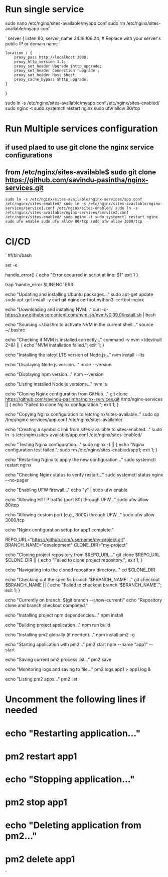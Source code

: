 # Run single service
sudo nano /etc/nginx/sites-available/myapp.conf
sudo rm /etc/nginx/sites-available/myapp.conf

`
server {
    listen 80;
    server_name 34.19.106.24;  # Replace with your server's public IP or domain name
 
    location / {
        proxy_pass http://localhost:3000;
        proxy_http_version 1.1;
        proxy_set_header Upgrade $http_upgrade;
        proxy_set_header Connection 'upgrade';
        proxy_set_header Host $host;
        proxy_cache_bypass $http_upgrade;
    }
}

sudo ln -s /etc/nginx/sites-available/myapp.conf /etc/nginx/sites-enabled/
sudo nginx -t
sudo systemctl restart nginx
sudo ufw allow 80/tcp
` 
# Run Multiple services configuration 
## if used plaed to use git clone the nginx service configurations
## from /etc/nginx/sites-available$ sudo git clone https://github.com/savindu-pasintha/nginx-services.git
`sudo ln -s /etc/nginx/sites-available/nginx-services/app.conf /etc/nginx/sites-enabled/
sudo ln -s /etc/nginx/sites-available/nginx-services/service1.conf /etc/nginx/sites-enabled/
sudo ln -s /etc/nginx/sites-available/nginx-services/service2.conf /etc/nginx/sites-enabled/
sudo nginx -t
sudo systemctl restart nginx
sudo ufw enable
sudo ufw allow 80/tcp
sudo ufw allow 3000/tcp
`

# CI/CD
`
#!/bin/bash

set -e

handle_error() {
    echo "Error occurred in script at line: $1"
    exit 1
}

trap 'handle_error $LINENO' ERR

echo "Updating and installing Ubuntu packages..."
sudo apt-get update
sudo apt-get install -y curl git nginx certbot python3-certbot-nginx

echo "Downloading and installing NVM..."
curl -o- https://raw.githubusercontent.com/nvm-sh/nvm/v0.39.0/install.sh | bash

echo "Sourcing ~/.bashrc to activate NVM in the current shell..."
source ~/.bashrc

echo "Checking if NVM is installed correctly..."
command -v nvm >/dev/null 2>&1 || { echo "NVM installation failed."; exit 1; }

echo "Installing the latest LTS version of Node.js..."
nvm install --lts

echo "Displaying Node.js version..."
node --version

echo "Displaying npm version..."
npm --version

echo "Listing installed Node.js versions..."
nvm ls

echo "Cloning Nginx configuration from GitHub..."
git clone https://github.com/savindu-pasintha/nginx-services.git /tmp/nginx-services || { echo "Failed to clone Nginx configuration."; exit 1; }

echo "Copying Nginx configuration to /etc/nginx/sites-available.."
sudo cp /tmp/nginx-services/app.conf /etc/nginx/sites-available/

echo "Creating a symbolic link from sites-available to sites-enabled..."
sudo ln -s /etc/nginx/sites-available/app.conf /etc/nginx/sites-enabled/

echo "Testing Nginx configuration..."
sudo nginx -t || { echo "Nginx configuration test failed."; sudo rm /etc/nginx/sites-enabled/app1; exit 1; }

echo "Restarting Nginx to apply the new configuration..."
sudo systemctl restart nginx

echo "Checking Nginx status to verify restart..."
sudo systemctl status nginx --no-pager

echo "Enabling UFW firewall..."
echo "y" | sudo ufw enable

echo "Allowing HTTP traffic (port 80) through UFW..."
sudo ufw allow 80/tcp

echo "Allowing custom port (e.g., 3000) through UFW..."
sudo ufw allow 3000/tcp

echo "Nginx configuration setup for app1 complete."

REPO_URL="https://github.com/username/my-project.git"
BRANCH_NAME="development"
CLONE_DIR="my-project"

echo "Cloning project repository from $REPO_URL..."
git clone $REPO_URL $CLONE_DIR || { echo "Failed to clone project repository."; exit 1; }

echo "Navigating into the cloned repository directory..."
cd $CLONE_DIR

echo "Checking out the specific branch '$BRANCH_NAME'..."
git checkout $BRANCH_NAME || { echo "Failed to checkout branch '$BRANCH_NAME'."; exit 1; }

echo "Currently on branch: $(git branch --show-current)"
echo "Repository clone and branch checkout completed."

echo "Installing project npm dependencies..."
npm install

echo "Building project application..."
npm run build

echo "Installing pm2 globally (if needed)..."
npm install pm2 -g

echo "Starting application with pm2..."
pm2 start npm --name "app1" -- start

echo "Saving current pm2 process list..."
pm2 save

echo "Monitoring logs and saving to file..."
pm2 logs app1 > app1.log &

echo "Listing pm2 apps..."
pm2 list

# Uncomment the following lines if needed
# echo "Restarting application..."
# pm2 restart app1

# echo "Stopping application..."
# pm2 stop app1

# echo "Deleting application from pm2..."
# pm2 delete app1


`

